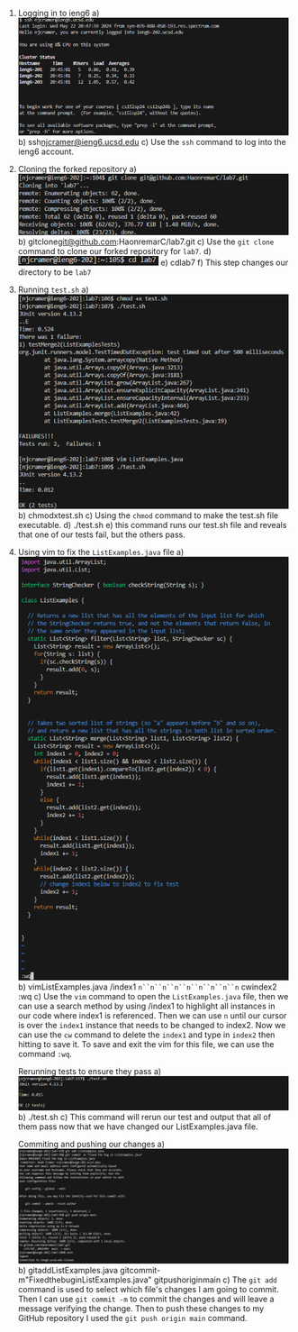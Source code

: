 1. Logging in to ieng6
a) ![Image](sshieng6.png)
b) ssh<space>njcramer@ieng6.ucsd.edu<enter>
c) Use the `ssh` command to log into the ieng6 account.

2. Cloning the forked repository
  a) ![Image](clonelab7.png)
  b) git<space>clone<space>git@github.com:HaonremarC/lab7.git<enter>
  c) Use the `git clone` command to clone our forked repository for `lab7`.
  d)![Image](cdlab7.png)
  e) cd<space>lab7<enter>
  f) This step changes our directory to be `lab7`

3. Running `test.sh`
  a) ![image](runningtest.sgh.png)
  b) chmod<space>x<space>test.sh<enter>
   c) Using the `chmod` command to make the test.sh file executable.
  d) ./test.sh<enter>
  e) this command runs our test.sh file and reveals that one of our tests fail, but the others pass.

4. Using vim to fix the `ListExamples.java` file 
   a) ![Image](vimListExamples.java.png)
   b) vim<space>ListExamples.java<enter>
      /index1<enter>
      `n``n``n``n``n``n``n``n``n`
      cwindex2<esc>
      :wq<enter>
   c) Use the `vim` command to open the `ListExamples.java` file, then we can use a search method by using /index1 to highlight all instances
      in our code where index1 is referenced.  Then we can use `n` until our cursor is over the `index1` instance that needs to be changed to index2.
      Now we can use the `cw` command to delete the `index1` and type in `index2` then hitting <esc> to save it.  To save and exit the vim for this file,
      we can use the command `:wq`.

   Rerunning tests to ensure they pass
   a) ![Image](successfultest.png)
   b) ./test.sh<enter>
   c) This command will rerun our test and output that all of them pass now that we have changed our ListExamples.java file.

   Commiting and pushing our changes
   a) ![Image](commitingchanges.png)
   b) git<space>add<space>ListExamples.java<enter>
      git<space>commit<space>-m<space>"Fixed<space>the<space>bug<space>in<space>ListExamples.java"
      git<space>push<space>origin<space>main<enter>
   c) The `git add` command is used to select which file's changes I am going to commit.  Then I can use `git commit -m` to commit the changes
      and will leave a message verifying the change.  Then to push these changes to my GitHub repository I used the `git push origin main` command.  

   
